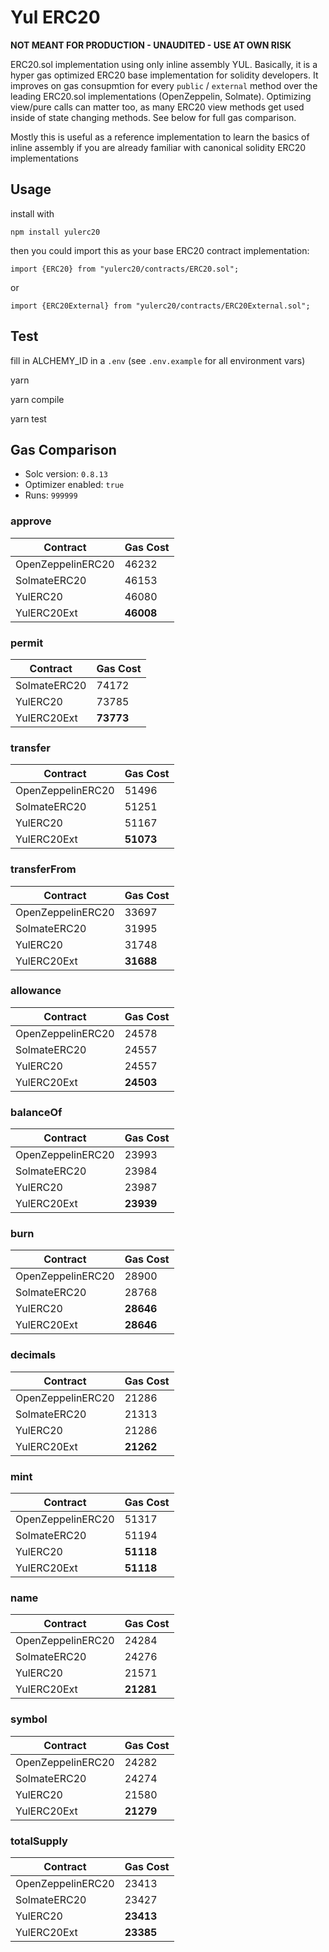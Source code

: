 # Yul ERC20

**NOT MEANT FOR PRODUCTION - UNAUDITED - USE AT OWN RISK**

ERC20.sol implementation using only inline assembly YUL. Basically, it is a hyper gas optimized ERC20 base implementation for solidity developers. It improves on gas consupmtion for every `public` / `external` method over the leading ERC20.sol implementations (OpenZeppelin, Solmate). Optimizing view/pure calls can matter too, as many ERC20 view methods get used inside of state changing methods. See below for full gas comparison.

Mostly this is useful as a reference implementation to learn the basics of inline assembly if you are already familiar with canonical solidity ERC20 implementations

## Usage

install with

```
npm install yulerc20
```

then you could import this as your base ERC20 contract implementation:

```
import {ERC20} from "yulerc20/contracts/ERC20.sol";
```

or

```
import {ERC20External} from "yulerc20/contracts/ERC20External.sol";
```

## Test

fill in ALCHEMY_ID in a `.env` (see `.env.example` for all environment vars)

yarn

yarn compile

yarn test

## Gas Comparison

- Solc version: `0.8.13`
- Optimizer enabled: `true`
- Runs: `999999`

### approve

| Contract          | Gas Cost  |
| ----------------- | --------- |
| OpenZeppelinERC20 | 46232     |
| SolmateERC20      | 46153     |
| YulERC20          | 46080     |
| YulERC20Ext       | **46008** |

### permit

| Contract     | Gas Cost  |
| ------------ | --------- |
| SolmateERC20 | 74172     |
| YulERC20     | 73785     |
| YulERC20Ext  | **73773** |

### transfer

| Contract          | Gas Cost  |
| ----------------- | --------- |
| OpenZeppelinERC20 | 51496     |
| SolmateERC20      | 51251     |
| YulERC20          | 51167     |
| YulERC20Ext       | **51073** |

### transferFrom

| Contract          | Gas Cost  |
| ----------------- | --------- |
| OpenZeppelinERC20 | 33697     |
| SolmateERC20      | 31995     |
| YulERC20          | 31748     |
| YulERC20Ext       | **31688** |

### allowance

| Contract          | Gas Cost  |
| ----------------- | --------- |
| OpenZeppelinERC20 | 24578     |
| SolmateERC20      | 24557     |
| YulERC20          | 24557     |
| YulERC20Ext       | **24503** |

### balanceOf

| Contract          | Gas Cost  |
| ----------------- | --------- |
| OpenZeppelinERC20 | 23993     |
| SolmateERC20      | 23984     |
| YulERC20          | 23987     |
| YulERC20Ext       | **23939** |

### burn

| Contract          | Gas Cost  |
| ----------------- | --------- |
| OpenZeppelinERC20 | 28900     |
| SolmateERC20      | 28768     |
| YulERC20          | **28646** |
| YulERC20Ext       | **28646** |

### decimals

| Contract          | Gas Cost  |
| ----------------- | --------- |
| OpenZeppelinERC20 | 21286     |
| SolmateERC20      | 21313     |
| YulERC20          | 21286     |
| YulERC20Ext       | **21262** |

### mint

| Contract          | Gas Cost  |
| ----------------- | --------- |
| OpenZeppelinERC20 | 51317     |
| SolmateERC20      | 51194     |
| YulERC20          | **51118** |
| YulERC20Ext       | **51118** |

### name

| Contract          | Gas Cost  |
| ----------------- | --------- |
| OpenZeppelinERC20 | 24284     |
| SolmateERC20      | 24276     |
| YulERC20          | 21571     |
| YulERC20Ext       | **21281** |

### symbol

| Contract          | Gas Cost  |
| ----------------- | --------- |
| OpenZeppelinERC20 | 24282     |
| SolmateERC20      | 24274     |
| YulERC20          | 21580     |
| YulERC20Ext       | **21279** |

### totalSupply

| Contract          | Gas Cost  |
| ----------------- | --------- |
| OpenZeppelinERC20 | 23413     |
| SolmateERC20      | 23427     |
| YulERC20          | **23413** |
| YulERC20Ext       | **23385** |
